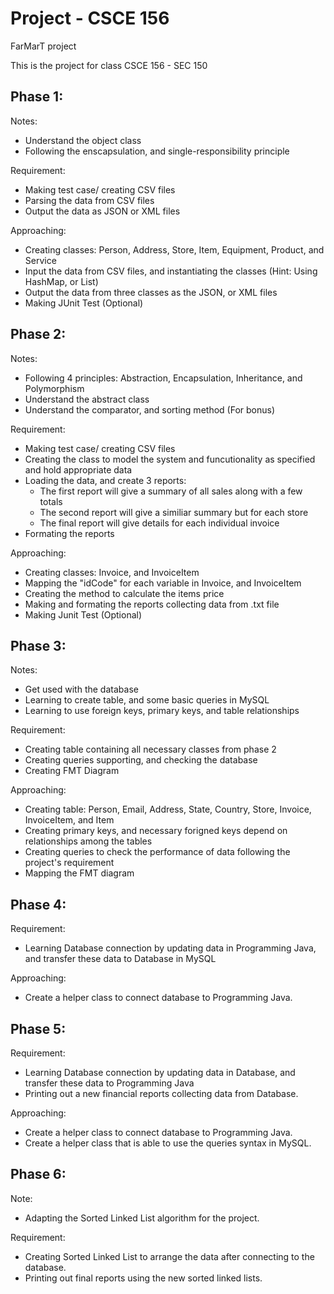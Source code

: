 # Project - CSCE 156

FarMarT project

This is the project for class CSCE 156 - SEC 150

## Phase 1:
Notes:
 - Understand the object class
 - Following the enscapsulation, and single-responsibility principle

Requirement:
 - Making test case/ creating CSV files
 - Parsing the data from CSV files
 - Output the data as JSON or XML files

Approaching:
 - Creating classes: Person, Address, Store, Item, Equipment, Product, and Service 
 - Input the data from CSV files, and instantiating the classes (Hint: Using HashMap, or List)
 - Output the data from three classes as the JSON, or XML files
 - Making JUnit Test (Optional)

## Phase 2:
Notes:
 - Following 4 principles: Abstraction, Encapsulation, Inheritance, and Polymorphism
 - Understand the abstract class
 - Understand the comparator, and sorting method (For bonus)
  
Requirement:
 - Making test case/ creating CSV files
 - Creating the class to model the system and funcutionality as specified and hold appropriate data
 - Loading the data, and create 3 reports:
   + The first report will give a summary of all sales along with a few totals
   + The second report will give a similiar summary but for each store
   + The final report will give details for each individual invoice  
 - Formating the reports

Approaching:
 - Creating classes: Invoice, and InvoiceItem
 - Mapping the "idCode" for each variable in Invoice, and InvoiceItem
 - Creating the method to calculate the items price
 - Making and formating the reports collecting data from .txt file
 - Making Junit Test (Optional)

## Phase 3:
Notes:
 - Get used with the database
 - Learning to create table, and some basic queries in MySQL
 - Learning to use foreign keys, primary keys, and table relationships
  
Requirement:
 - Creating table containing all necessary classes from phase 2
 - Creating queries supporting, and checking the database
 - Creating FMT Diagram

Approaching:
 - Creating table: Person, Email, Address, State, Country, Store, Invoice, InvoiceItem, and Item
 - Creating primary keys, and necessary forigned keys depend on relationships among the tables
 - Creating queries to check the performance of data following the project's requirement
 - Mapping the FMT diagram

## Phase 4:
  
Requirement:
 - Learning Database connection by updating data in Programming Java, and transfer these data to Database in MySQL

Approaching:
 - Create a helper class to connect database to Programming Java.

## Phase 5:

Requirement:
 - Learning Database connection by updating data in Database, and transfer these data to Programming Java
 - Printing out a new financial reports collecting data from Database.

Approaching:
 - Create a helper class to connect database to Programming Java.
 - Create a helper class that is able to use the queries syntax in MySQL.

## Phase 6:

Note:
 - Adapting the Sorted Linked List algorithm for the project.

Requirement:
 - Creating Sorted Linked List to arrange the data after connecting to the database.
 - Printing out final reports using the new sorted linked lists.
